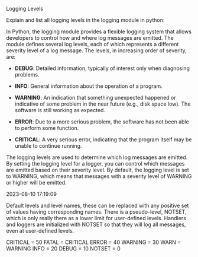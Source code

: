  Logging Levels

Explain and list all logging levels in the logging module in python:

In Python, the logging module provides a flexible logging system that allows developers to control how and where log messages are emitted. The module defines several log levels, each of which represents a different severity level of a log message. The levels, in increasing order of severity, are:

- __DEBUG__: Detailed information, typically of interest only when diagnosing problems.

- __INFO__: General information about the operation of a program.

- __WARNING__: An indication that something unexpected happened or indicative of some problem in the near future (e.g., disk space low). The software is still working as expected.

- __ERROR__: Due to a more serious problem, the software has not been able to perform some function.

- __CRITICAL__: A very serious error, indicating that the program itself may be unable to continue running.

The logging levels are used to determine which log messages are emitted. By setting the logging level for a logger, you can control which messages are emitted based on their severity level. By default, the logging level is set to WARNING, which means that messages with a severity level of WARNING or higher will be emitted.

2023-08-10 17:19:09

Default levels and level names, these can be replaced with any positive set of values having corresponding names. There is a pseudo-level, NOTSET, which is only really there as a lower limit for user-defined levels. Handlers and loggers are initialized with NOTSET so that they will log all messages, even at user-defined levels.


CRITICAL = 50
FATAL = CRITICAL
ERROR = 40
WARNING = 30
WARN = WARNING
INFO = 20
DEBUG = 10
NOTSET = 0